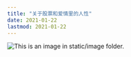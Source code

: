 ```yaml
---
title: "关于股票和爱情里的人性"
date: 2021-01-22
lastmod: 2021-01-22
---
```


![This is an image in `static/image` folder.](/image/love-and-stock.jpeg)